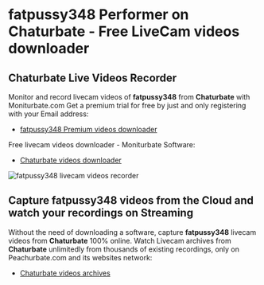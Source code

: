 # fatpussy348 Performer on Chaturbate - Free LiveCam videos downloader

## Chaturbate Live Videos Recorder

Monitor and record livecam videos of **fatpussy348** from **Chaturbate** with Moniturbate.com
Get a premium trial for free by just and only registering with your Email address:
* [fatpussy348 Premium videos downloader](https://moniturbate.com/request-demo-licence-key.html)

Free livecam videos downloader - Moniturbate Software:
* [Chaturbate videos downloader](https://moniturbate.com/moniturbate-download-software.html)

![fatpussy348 livecam videos recorder](https://peachurnet.com/templates/moniturbate-software.png)


## Capture fatpussy348 videos from the Cloud and watch your recordings on Streaming

Without the need of downloading a software, capture **fatpussy348** livecam videos from **Chaturbate** 100% online.
Watch Livecam archives from **Chaturbate** unlimitedly from thousands of existing recordings, only on Peachurbate.com and its websites network:
* [Chaturbate videos archives](https://peachurnet.com/)